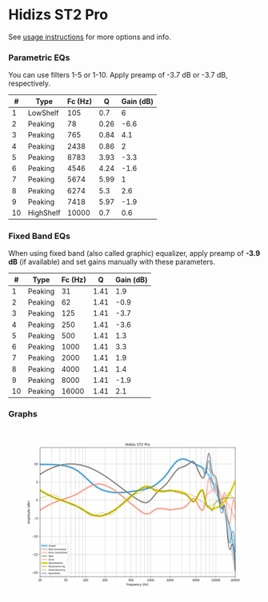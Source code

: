 # Hidizs ST2 Pro
See [usage instructions](https://github.com/jaakkopasanen/AutoEq#usage) for more options and info.

### Parametric EQs
You can use filters 1-5 or 1-10. Apply preamp of -3.7 dB or -3.7 dB, respectively.

|   # | Type      |   Fc (Hz) |    Q |   Gain (dB) |
|-----|-----------|-----------|------|-------------|
|   1 | LowShelf  |       105 | 0.7  |         6   |
|   2 | Peaking   |        78 | 0.26 |        -6.6 |
|   3 | Peaking   |       765 | 0.84 |         4.1 |
|   4 | Peaking   |      2438 | 0.86 |         2   |
|   5 | Peaking   |      8783 | 3.93 |        -3.3 |
|   6 | Peaking   |      4546 | 4.24 |        -1.6 |
|   7 | Peaking   |      5674 | 5.99 |         1   |
|   8 | Peaking   |      6274 | 5.3  |         2.6 |
|   9 | Peaking   |      7418 | 5.97 |        -1.9 |
|  10 | HighShelf |     10000 | 0.7  |         0.6 |

### Fixed Band EQs
When using fixed band (also called graphic) equalizer, apply preamp of **-3.9 dB** (if available) and set gains manually with these parameters.

|   # | Type    |   Fc (Hz) |    Q |   Gain (dB) |
|-----|---------|-----------|------|-------------|
|   1 | Peaking |        31 | 1.41 |         1.9 |
|   2 | Peaking |        62 | 1.41 |        -0.9 |
|   3 | Peaking |       125 | 1.41 |        -3.7 |
|   4 | Peaking |       250 | 1.41 |        -3.6 |
|   5 | Peaking |       500 | 1.41 |         1.3 |
|   6 | Peaking |      1000 | 1.41 |         3.3 |
|   7 | Peaking |      2000 | 1.41 |         1.9 |
|   8 | Peaking |      4000 | 1.41 |         1.4 |
|   9 | Peaking |      8000 | 1.41 |        -1.9 |
|  10 | Peaking |     16000 | 1.41 |         2.1 |

### Graphs
![](./Hidizs%20ST2%20Pro.png)
